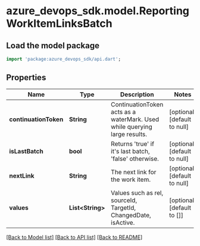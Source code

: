 # azure_devops_sdk.model.ReportingWorkItemLinksBatch

## Load the model package
```dart
import 'package:azure_devops_sdk/api.dart';
```

## Properties
Name | Type | Description | Notes
------------ | ------------- | ------------- | -------------
**continuationToken** | **String** | ContinuationToken acts as a waterMark. Used while querying large results. | [optional] [default to null]
**isLastBatch** | **bool** | Returns &#39;true&#39; if it&#39;s last batch, &#39;false&#39; otherwise. | [optional] [default to null]
**nextLink** | **String** | The next link for the work item. | [optional] [default to null]
**values** | **List&lt;String&gt;** | Values such as rel, sourceId, TargetId, ChangedDate, isActive. | [optional] [default to []]

[[Back to Model list]](../README.md#documentation-for-models) [[Back to API list]](../README.md#documentation-for-api-endpoints) [[Back to README]](../README.md)


